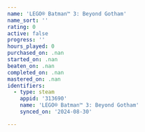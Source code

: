 ```yaml
---
name: 'LEGO® Batman™ 3: Beyond Gotham'
name_sort: ''
rating: 0
active: false
progress: ''
hours_played: 0
purchased_on: .nan
started_on: .nan
beaten_on: .nan
completed_on: .nan
mastered_on: .nan
identifiers:
  - type: steam
    appid: '313690'
    name: 'LEGO® Batman™ 3: Beyond Gotham'
    synced_on: '2024-08-30'

---
```

